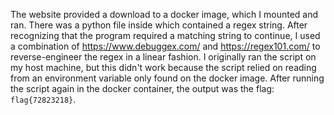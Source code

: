 The website provided a download to a docker image, which I mounted and ran. There was a python file inside which contained a regex string. After recognizing that the program required a matching string to continue, I used a combination of https://www.debuggex.com/ and https://regex101.com/ to reverse-engineer the regex in a linear fashion. I originally ran the script on my host machine, but this didn't work because the script relied on reading from an environment variable only found on the docker image. After running the script again in the docker container, the output was the flag: `flag{72823218}`.
